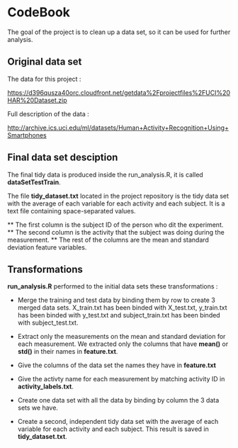 # CodeBook

The goal of the project is to clean up a data set, so it can be used for further analysis.

## Original data set

The data for this project :

https://d396qusza40orc.cloudfront.net/getdata%2Fprojectfiles%2FUCI%20HAR%20Dataset.zip

Full description of the data :

http://archive.ics.uci.edu/ml/datasets/Human+Activity+Recognition+Using+Smartphones

## Final data set desciption

The final tidy data is produced inside the run_analysis.R, it is called **dataSetTestTrain**.

The file **tidy_dataset.txt** located in the project repository is the tidy data set with the average of each variable for each activity and each subject. It is a text file containing space-separated values.

** The first column is the subject ID of the person who dit the experiment.
** The second column is the activity that the subject was doing during the measurement.
** The rest of the columns are the mean and standard deviation feature variables.


## Transformations

**run_analysis.R** performed to the initial data sets these transformations :

* Merge the training and test data by binding them by row to create 3 merged data sets. X_train.txt has been binded with X_test.txt, y_train.txt has been binded with y_test.txt and subject_train.txt has been binded with subject_test.txt.

* Extract only the measurements on the mean and standard deviation for each measurement. We extracted only the columns that have **mean()** or **std()** in their names in **feature.txt**.

* Give the columns of the data set the names they have in **feature.txt**

* Give the activty name for each measurement by matching activity ID in **activity_labels.txt**.

* Create one data set with all the data by binding by column the 3 data sets we have.

* Create a second, independent tidy data set with the average of each variable for each activity and each subject. This result is saved in **tidy_dataset.txt**.





